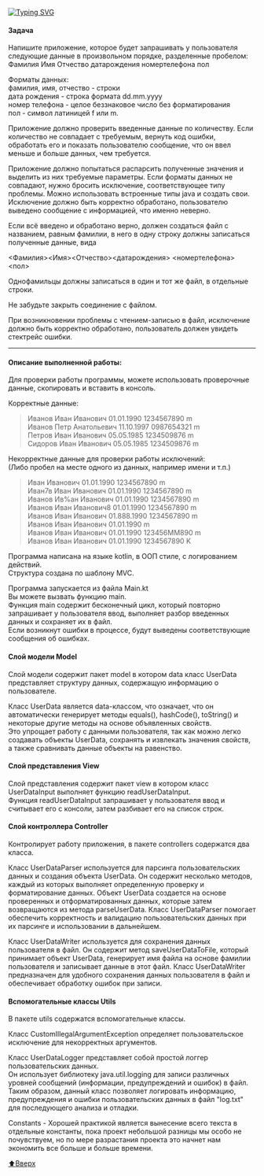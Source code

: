 [![Typing SVG](https://readme-typing-svg.demolab.com/?lines=Исключения+в+программировании;Промежуточная+аттестация)](https://git.io/typing-svg)

#### Задача

Напишите приложение, которое будет запрашивать у пользователя следующие данные в произвольном порядке, разделенные пробелом:
Фамилия Имя Отчество датарождения номертелефона пол

Форматы данных:  
фамилия, имя, отчество - строки  
дата рождения - строка формата dd.mm.yyyy  
номер телефона - целое беззнаковое число без форматирования  
пол - символ латиницей f или m.

Приложение должно проверить введенные данные по количеству. Если количество не совпадает с требуемым, вернуть код ошибки, обработать его и показать пользователю сообщение, что он ввел меньше и больше данных, чем требуется.

Приложение должно попытаться распарсить полученные значения и выделить из них требуемые параметры. Если форматы данных не совпадают, нужно бросить исключение, соответствующее типу проблемы. Можно использовать встроенные типы java и создать свои. Исключение должно быть корректно обработано, пользователю выведено сообщение с информацией, что именно неверно.

Если всё введено и обработано верно, должен создаться файл с названием, равным фамилии, в него в одну строку должны записаться полученные данные, вида

<Фамилия><Имя><Отчество><датарождения> <номертелефона><пол>

Однофамильцы должны записаться в один и тот же файл, в отдельные строки.

Не забудьте закрыть соединение с файлом.

При возникновении проблемы с чтением-записью в файл, 
исключение должно быть корректно обработано, 
пользователь должен увидеть стектрейс ошибки.

---

#### Описание выполненной работы:

Для проверки работы программы, 
можете использовать проверочные данные,
скопировать и вставить в консоль.

Корректные данные:
>Иванов Иван Иванович 01.01.1990 1234567890 m  
Иванов Петр Анатольевич 11.10.1997 0987654321 m  
Петров Иван Иванович 05.05.1985 1234509876 m  
Сидоров Иван Иванович 05.05.1985 1234509876 m  

Некорректные данные для проверки работы исключений:  
(Либо пробел на месте одного из данных, например имени и т.п.)
> Иван Иванович 01.01.1990 1234567890 m  
>Иван7в Иван Иванович 01.01.1990 1234567890 m  
>Иванов Ив%ан Иванович 01.01.1990 1234567890 m  
>Иванов Иван Иванович8 01.01.1990 1234567890 m  
>Иванов Иван Иванович 01.888.1990 1234567890 m   
>Иванов Иван Иванович 01.01.1990  m  
>Иванов Иван Иванович 01.01.1990 123456MM890 m  
>Иванов Иван Иванович 01.01.1990 1234567890 K  

Программа написана на языке kotlin, в ООП стиле, с логированием действий.  
Структура создана по шаблону MVC.

Программа запускается из файла Main.kt  
Вы можете вызвать функцию main.  
Функция main содержит бесконечный цикл, 
который повторно запрашивает у пользователя ввод, 
выполняет разбор введенных данных и сохраняет их в файл.  
Если возникнут ошибки в процессе, 
будут выведены соответствующие сообщения об ошибках.

#### Слой модели Model

Слой модели содержит пакет model в котором
data класс UserData представляет структуру данных,
содержащую информацию о пользователе.

Класс UserData является data-классом, что означает, 
что он автоматически генерирует методы equals(), hashCode(), toString() 
и некоторые другие методы на основе объявленных свойств.  
Это упрощает работу с данными пользователя, 
так как можно легко создавать объекты UserData,
сохранять и извлекать значения свойств,
а также сравнивать данные объекты на равенство.

#### Слой представления View

Слой представления содержит пакет view в котором 
класс UserDataInput выполняет функцию readUserDataInput.  
Функция readUserDataInput запрашивает у пользователя ввод и 
считывает его с консоли, затем разбивает его на список строк.

#### Слой контроллера Controller

Контролирует работу приложения, 
в пакете controllers содержатся два класса.

Класс UserDataParser используется для парсинга 
пользовательских данных и создания объекта UserData. 
Он содержит несколько методов, каждый из которых выполняет 
определенную проверку и форматирование данных.
Объект UserData создается на основе проверенных 
и отформатированных данных, которые затем возвращаются 
из метода parseUserData.
Класс UserDataParser помогает обеспечить 
корректность и валидацию пользовательских данных 
при их парсинге и использовании в дальнейшем.

Класс UserDataWriter используется для сохранения данных 
пользователя в файл. Он содержит метод saveUserDataToFile, 
который принимает объект UserData, генерирует имя файла на 
основе фамилии пользователя и записывает данные в этот файл.
Класс UserDataWriter предназначен для удобного сохранения 
данных пользователя в файл и обеспечивает обработку ошибок 
при записи.

#### Вспомогательные классы Utils

В пакете utils содержатся вспомогательные классы.

Класс CustomIllegalArgumentException определяет 
пользовательское исключение для некорректных аргументов.

Класс UserDataLogger представляет собой простой логгер 
пользовательских данных.  
Он использует библиотеку java.util.logging для записи различных уровней сообщений
(информации, предупреждений и ошибок) в файл.  
Таким образом, данный класс позволяет логировать информацию,
предупреждения и ошибки пользовательских данных в файл "log.txt" 
для последующего анализа и отладки.

Constants - Хорошей практикой является вынесение всего текста в отдельные
константы, пока проект небольшой разницы мы особо не почувствуем,
но по мере разрастания проекта это начнет нам экономить все больше
и больше времени.

[:arrow_up:Вверх](#Промежуточная-аттестация-к-блоку  "Вверх")